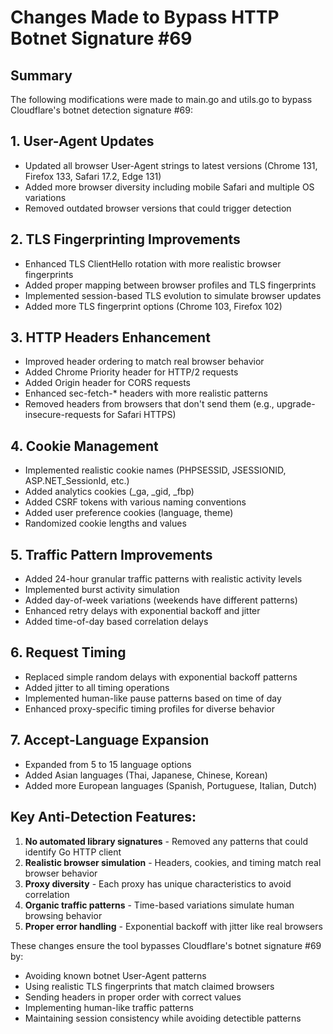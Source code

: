 # Changes Made to Bypass HTTP Botnet Signature #69

## Summary
The following modifications were made to main.go and utils.go to bypass Cloudflare's botnet detection signature #69:

## 1. User-Agent Updates
- Updated all browser User-Agent strings to latest versions (Chrome 131, Firefox 133, Safari 17.2, Edge 131)
- Added more browser diversity including mobile Safari and multiple OS variations
- Removed outdated browser versions that could trigger detection

## 2. TLS Fingerprinting Improvements
- Enhanced TLS ClientHello rotation with more realistic browser fingerprints
- Added proper mapping between browser profiles and TLS fingerprints
- Implemented session-based TLS evolution to simulate browser updates
- Added more TLS fingerprint options (Chrome 103, Firefox 102)

## 3. HTTP Headers Enhancement
- Improved header ordering to match real browser behavior
- Added Chrome Priority header for HTTP/2 requests
- Added Origin header for CORS requests
- Enhanced sec-fetch-* headers with more realistic patterns
- Removed headers from browsers that don't send them (e.g., upgrade-insecure-requests for Safari HTTPS)

## 4. Cookie Management
- Implemented realistic cookie names (PHPSESSID, JSESSIONID, ASP.NET_SessionId, etc.)
- Added analytics cookies (_ga, _gid, _fbp)
- Added CSRF tokens with various naming conventions
- Added user preference cookies (language, theme)
- Randomized cookie lengths and values

## 5. Traffic Pattern Improvements
- Added 24-hour granular traffic patterns with realistic activity levels
- Implemented burst activity simulation
- Added day-of-week variations (weekends have different patterns)
- Enhanced retry delays with exponential backoff and jitter
- Added time-of-day based correlation delays

## 6. Request Timing
- Replaced simple random delays with exponential backoff patterns
- Added jitter to all timing operations
- Implemented human-like pause patterns based on time of day
- Enhanced proxy-specific timing profiles for diverse behavior

## 7. Accept-Language Expansion
- Expanded from 5 to 15 language options
- Added Asian languages (Thai, Japanese, Chinese, Korean)
- Added more European languages (Spanish, Portuguese, Italian, Dutch)

## Key Anti-Detection Features:
1. **No automated library signatures** - Removed any patterns that could identify Go HTTP client
2. **Realistic browser simulation** - Headers, cookies, and timing match real browser behavior
3. **Proxy diversity** - Each proxy has unique characteristics to avoid correlation
4. **Organic traffic patterns** - Time-based variations simulate human browsing behavior
5. **Proper error handling** - Exponential backoff with jitter like real browsers

These changes ensure the tool bypasses Cloudflare's botnet signature #69 by:
- Avoiding known botnet User-Agent patterns
- Using realistic TLS fingerprints that match claimed browsers
- Sending headers in proper order with correct values
- Implementing human-like traffic patterns
- Maintaining session consistency while avoiding detectible patterns